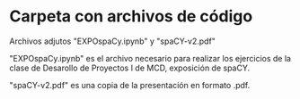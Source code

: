 # Carpeta con archivos de código

Archivos adjutos "EXPOspaCy.ipynb" y "spaCY-v2.pdf"

"EXPOspaCy.ipynb" es el archivo necesario para realizar los ejercicios de la clase de Desarollo de Proyectos I de MCD, exposición de spaCY.

"spaCY-v2.pdf" es una copia de la presentación en formato .pdf.
